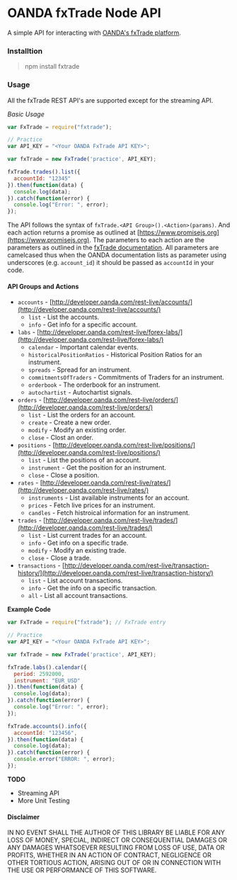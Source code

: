 # OANDA fxTrade Node API
A simple API for interacting with [OANDA's fxTrade platform](http://developer.oanda.com/rest-live/development-guide/).

### Installtion
> npm install fxtrade

### Usage
All the fxTrade REST API's are supported except for the streaming API.

*Basic Usage*
```javascript
var FxTrade = require("fxtrade");

// Practice
var API_KEY = "<Your OANDA FxTrade API KEY>";

var fxTrade = new FxTrade('practice', API_KEY);

fxTrade.trades().list({
  accountId: "12345"
}).then(function(data) {
  console.log(data);
}).catch(function(error) {
  console.log("Error: ", error);
});
```

The API follows the syntax of `fxTrade.<API Group>().<Action>(params)`. And each action returns a promise as outlined at [https://www.promisejs.org](https://www.promisejs.org). The parameters to each action are the parameters as outlined in the [fxTrade documentation](http://developer.oanda.com/rest-live/development-guide/). All parameters are camelcased thus when the OANDA documentation lists as parameter using underscores (e.g. `account_id`) it should be passed as `accountId` in your code.

#### API Groups and Actions
- `accounts` - [http://developer.oanda.com/rest-live/accounts/](http://developer.oanda.com/rest-live/accounts/)
  - `list` - List the accounts.
  - `info` - Get info for a specific account.
- `labs` - [http://developer.oanda.com/rest-live/forex-labs/](http://developer.oanda.com/rest-live/forex-labs/)
  - `calendar` - Important calendar events.
  - `historicalPositionRatios` - Historical Position Ratios for an instrument.
  - `spreads` - Spread for an instrument.
  - `commitmentsOfTraders` - Commitments of Traders for an instrument.
  - `orderbook` - The orderbook for an instrument.
  - `autochartist` - Autochartist signals.
- `orders` - [http://developer.oanda.com/rest-live/orders/](http://developer.oanda.com/rest-live/orders/)
  - `list` - List the orders for an account.
  - `create` - Create a new order.
  - `modify` - Modify an existing order.
  - `close` - Clost an order.
- `positions` - [http://developer.oanda.com/rest-live/positions/](http://developer.oanda.com/rest-live/positions/)
  - `list` - List the positions of an account.
  - `instrument` - Get the position for an instrument.
  - `close` - Close a position.
- `rates` - [http://developer.oanda.com/rest-live/rates/](http://developer.oanda.com/rest-live/rates/)
  - `instruments` - List available instruments for an account.
  - `prices` - Fetch live prices for an instrument.
  - `candles` - Fetch histroical information for an instrument.
- `trades` - [http://developer.oanda.com/rest-live/trades/](http://developer.oanda.com/rest-live/trades/)
  - `list` - List current trades for an account.
  - `info` - Get info on a specific trade.
  - `modify` - Modify an existing trade.
  - `close` - Close a trade.
- `transactions` - [http://developer.oanda.com/rest-live/transaction-history/](http://developer.oanda.com/rest-live/transaction-history/)
  - `list` - List account transactions.
  - `info` - Get the info on a specific transaction.
  - `all` - List all account transactions.

**Example Code**
```javascript
var FxTrade = require("fxtrade"); // FxTrade entry

// Practice
var API_KEY = "<Your OANDA FxTrade API KEY>";

var fxTrade = new FxTrade('practice', API_KEY);

fxTrade.labs().calendar({
  period: 2592000,
  instrument: "EUR_USD"
}).then(function(data) {
  console.log(data);
}).catch(function(error) {
  console.log("Error: ", error);
});

fxTrade.accounts().info({
  accountId: "123456",
}).then(function(data) {
  console.log(data);
}).catch(function(error) {
  console.error("ERROR: ", error);
});
```

**TODO**
- Streaming API
- More Unit Testing

#### Disclaimer
IN NO EVENT SHALL THE AUTHOR OF THIS LIBRARY BE LIABLE FOR ANY LOSS OF MONEY, SPECIAL, INDIRECT OR CONSEQUENTIAL DAMAGES OR ANY DAMAGES WHATSOEVER RESULTING FROM LOSS OF USE, DATA OR PROFITS, WHETHER IN AN ACTION OF CONTRACT, NEGLIGENCE OR OTHER TORTIOUS ACTION, ARISING OUT OF OR IN CONNECTION WITH THE USE OR PERFORMANCE OF THIS SOFTWARE.
